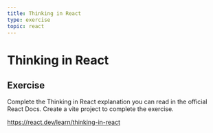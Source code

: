 ```yaml
---
title: Thinking in React
type: exercise
topic: react
---
```


# Thinking in React

## Exercise

Complete the Thinking in React explanation you can read in the official React Docs.
Create a vite project to complete the exercise.

https://react.dev/learn/thinking-in-react
